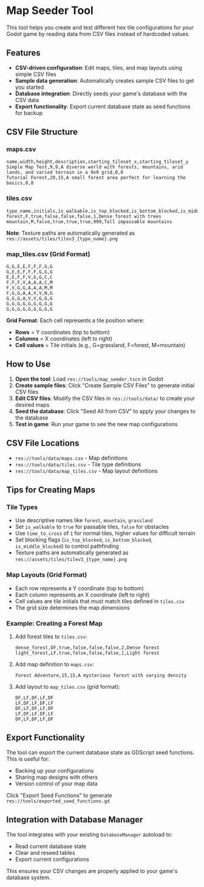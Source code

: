 # Map Seeder Tool

This tool helps you create and test different hex tile configurations for your Godot game by reading data from CSV files instead of hardcoded values.

## Features

- **CSV-driven configuration**: Edit maps, tiles, and map layouts using simple CSV files
- **Sample data generation**: Automatically creates sample CSV files to get you started
- **Database integration**: Directly seeds your game's database with the CSV data
- **Export functionality**: Export current database state as seed functions for backup

## CSV File Structure

### maps.csv
```
name,width,height,description,starting_tileset_x,starting_tileset_y
Simple Map Test,9,9,A diverse world with forests, mountains, arid lands, and varied terrain in a 9x9 grid,0,0
Tutorial Forest,20,15,A small forest area perfect for learning the basics,0,0
```

### tiles.csv
```
type_name,initials,is_walkable,is_top_blocked,is_bottom_blocked,is_middle_blocked,time_to_cross,description
forest,F,true,false,false,false,1,Dense forest with trees
mountain,M,false,true,true,true,999,Tall impassable mountains
```

**Note**: Texture paths are automatically generated as `res://assets/tiles/tilev3_{type_name}.png`

### map_tiles.csv (Grid Format)
```
G,G,E,E,F,F,F,G,G
G,E,E,F,F,F,G,G,G
E,E,F,F,V,G,G,C,C
F,F,F,V,A,A,A,C,M
F,V,G,G,A,A,A,M,M
F,G,G,A,A,V,V,N,G
G,G,G,A,V,V,G,G,G
G,G,G,G,G,G,G,G,G
G,G,G,G,G,G,G,G,G
```

**Grid Format**: Each cell represents a tile position where:
- **Rows** = Y coordinates (top to bottom)
- **Columns** = X coordinates (left to right)
- **Cell values** = Tile initials (e.g., G=grassland, F=forest, M=mountain)

## How to Use

1. **Open the tool**: Load `res://tools/map_seeder.tscn` in Godot
2. **Create sample files**: Click "Create Sample CSV Files" to generate initial CSV files
3. **Edit CSV files**: Modify the CSV files in `res://tools/data/` to create your desired maps
4. **Seed the database**: Click "Seed All from CSV" to apply your changes to the database
5. **Test in game**: Run your game to see the new map configurations

## CSV File Locations

- `res://tools/data/maps.csv` - Map definitions
- `res://tools/data/tiles.csv` - Tile type definitions  
- `res://tools/data/map_tiles.csv` - Map layout definitions

## Tips for Creating Maps

### Tile Types
- Use descriptive names like `forest`, `mountain`, `grassland`
- Set `is_walkable` to `true` for passable tiles, `false` for obstacles
- Use `time_to_cross` of `1` for normal tiles, higher values for difficult terrain
- Set blocking flags (`is_top_blocked`, `is_bottom_blocked`, `is_middle_blocked`) to control pathfinding
- Texture paths are automatically generated as `res://assets/tiles/tilev3_{type_name}.png`

### Map Layouts (Grid Format)
- Each row represents a Y coordinate (top to bottom)
- Each column represents an X coordinate (left to right)
- Cell values are tile initials that must match tiles defined in `tiles.csv`
- The grid size determines the map dimensions

### Example: Creating a Forest Map
1. Add forest tiles to `tiles.csv`:
   ```
   dense_forest,DF,true,false,false,false,2,Dense forest
   light_forest,LF,true,false,false,false,1,Light forest
   ```

2. Add map definition to `maps.csv`:
   ```
   Forest Adventure,15,15,A mysterious forest with varying density
   ```

3. Add layout to `map_tiles.csv` (grid format):
   ```
   DF,LF,DF,LF,DF
   LF,DF,LF,DF,LF
   DF,LF,DF,LF,DF
   LF,DF,LF,DF,LF
   DF,LF,DF,LF,DF
   ```

## Export Functionality

The tool can export the current database state as GDScript seed functions. This is useful for:
- Backing up your configurations
- Sharing map designs with others
- Version control of your map data

Click "Export Seed Functions" to generate `res://tools/exported_seed_functions.gd`

## Integration with Database Manager

The tool integrates with your existing `DatabaseManager` autoload to:
- Read current database state
- Clear and reseed tables
- Export current configurations

This ensures your CSV changes are properly applied to your game's database system. 